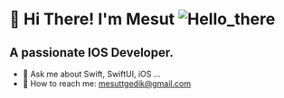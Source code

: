 
  
#                               👋 Hi There! I'm Mesut ![Hello_there](https://github.com/mesutgdk/mesutgdk/assets/112901255/51016b24-5932-4e83-bd3f-f879a33ad449)

##                          A passionate IOS Developer.

- 💬 Ask me about Swift, SwiftUI, iOS ...
- 📡 How to reach me: mesuttgedik@gmail.com


<!--
**mesutgdk/mesutgdk** is a ✨ _special_ ✨ repository because its `README.md` (this file) appears on your GitHub profile.

Here are some ideas to get you started:

- 🔭 I’m currently working on ...
- 🌱 I’m currently learning ...
- 👯 I’m looking to collaborate on ...
- 🤔 I’m looking for help with ...
- 💬 Ask me about ...
- 📫 How to reach me: ...
- 😄 Pronouns: ...
- ⚡ Fun fact: ...
-->
